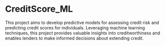 # CreditScore_ML
This project aims to develop predictive models for assessing credit risk and predicting credit scores for individuals. Leveraging machine learning techniques, this project provides valuable insights into creditworthiness and enables lenders to make informed decisions about extending credit.
